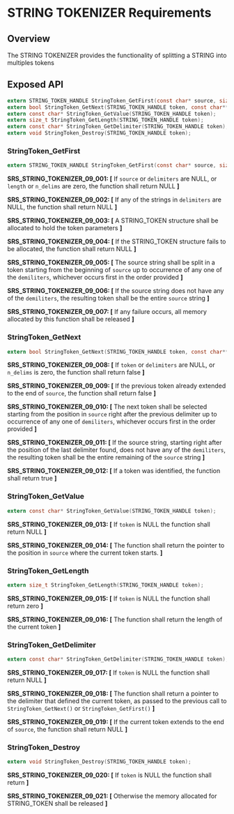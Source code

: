 STRING TOKENIZER Requirements
================

## Overview
The STRING TOKENIZER provides the functionality of splitting a STRING into multiples tokens

## Exposed API
```C
extern STRING_TOKEN_HANDLE StringToken_GetFirst(const char* source, size_t length, const char** delimiters, size_t n_delims);
extern bool StringToken_GetNext(STRING_TOKEN_HANDLE token, const char** delimiters, size_t n_delims);
extern const char* StringToken_GetValue(STRING_TOKEN_HANDLE token);
extern size_t StringToken_GetLength(STRING_TOKEN_HANDLE token);
extern const char* StringToken_GetDelimiter(STRING_TOKEN_HANDLE token);
extern void StringToken_Destroy(STRING_TOKEN_HANDLE token);
```

###  StringToken_GetFirst
```c
extern STRING_TOKEN_HANDLE StringToken_GetFirst(const char* source, size_t length, const char** delimiters, size_t n_delims);
```

**SRS_STRING_TOKENIZER_09_001: [** If `source` or `delimiters` are NULL, or `length` or `n_delims` are zero, the function shall return NULL **]**

**SRS_STRING_TOKENIZER_09_002: [** If any of the strings in `delimiters` are NULL, the function shall return NULL **]**

**SRS_STRING_TOKENIZER_09_003: [** A STRING_TOKEN structure shall be allocated to hold the token parameters **]**

**SRS_STRING_TOKENIZER_09_004: [** If the STRING_TOKEN structure fails to be allocated, the function shall return NULL **]**

**SRS_STRING_TOKENIZER_09_005: [** The source string shall be split in a token starting from the beginning of `source` up to occurrence of any one of the `demiliters`, whichever occurs first in the order provided **]**

**SRS_STRING_TOKENIZER_09_006: [** If the source string does not have any of the `demiliters`, the resulting token shall be the entire `source` string **]**

**SRS_STRING_TOKENIZER_09_007: [** If any failure occurs, all memory allocated by this function shall be released **]**


###  StringToken_GetNext
```c
extern bool StringToken_GetNext(STRING_TOKEN_HANDLE token, const char** delimiters, size_t n_delims);
```

**SRS_STRING_TOKENIZER_09_008: [** If `token` or `delimiters` are NULL, or `n_delims` is zero, the function shall return false **]**

**SRS_STRING_TOKENIZER_09_009: [** If the previous token already extended to the end of `source`, the function shall return false **]**

**SRS_STRING_TOKENIZER_09_010: [** The next token shall be selected starting from the position in `source` right after the previous delimiter up to occurrence of any one of `demiliters`, whichever occurs first in the order provided **]**

**SRS_STRING_TOKENIZER_09_011: [** If the source string, starting right after the position of the last delimiter found, does not have any of the `demiliters`, the resulting token shall be the entire remaining of the `source` string **]**

**SRS_STRING_TOKENIZER_09_012: [** If a token was identified, the function shall return true **]**


###  StringToken_GetValue
```c
extern const char* StringToken_GetValue(STRING_TOKEN_HANDLE token);
```

**SRS_STRING_TOKENIZER_09_013: [** If `token` is NULL the function shall return NULL **]**

**SRS_STRING_TOKENIZER_09_014: [** The function shall return the pointer to the position in `source` where the current token starts. **]**


###  StringToken_GetLength
```c
extern size_t StringToken_GetLength(STRING_TOKEN_HANDLE token);
```

**SRS_STRING_TOKENIZER_09_015: [** If `token` is NULL the function shall return zero **]**

**SRS_STRING_TOKENIZER_09_016: [** The function shall return the length of the current token **]**


###  StringToken_GetDelimiter
```c
extern const char* StringToken_GetDelimiter(STRING_TOKEN_HANDLE token);
```

**SRS_STRING_TOKENIZER_09_017: [** If `token` is NULL the function shall return NULL **]**

**SRS_STRING_TOKENIZER_09_018: [** The function shall return a pointer to the delimiter that defined the current token, as passed to the previous call to `StringToken_GetNext()` or `StringToken_GetFirst()` **]**

**SRS_STRING_TOKENIZER_09_019: [** If the current token extends to the end of `source`, the function shall return NULL **]**


###  StringToken_Destroy
```c
extern void StringToken_Destroy(STRING_TOKEN_HANDLE token);
```

**SRS_STRING_TOKENIZER_09_020: [** If `token` is NULL the function shall return **]**

**SRS_STRING_TOKENIZER_09_021: [** Otherwise the memory allocated for STRING_TOKEN shall be released **]**
